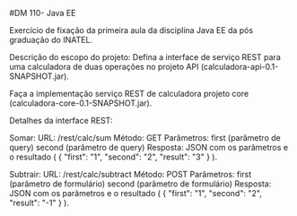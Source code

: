 #DM 110- Java EE

Exercício de fixação da primeira aula da disciplina Java EE da pós graduação do INATEL.

Descrição do escopo do projeto:
Defina a interface de serviço REST para uma calculadora de duas operações no projeto API (calculadora-api-0.1-SNAPSHOT.jar).

Faça a implementação serviço REST de calculadora projeto core (calculadora-core-0.1-SNAPSHOT.jar).

Detalhes da interface REST:

Somar:
URL: <context-root>/rest/calc/sum
Método: GET
Parâmetros:
first (parâmetro de query)
second (parâmetro de query)
Resposta: JSON com os parâmetros e o resultado ( { "first": "1", "second": "2", "result": "3" } ).

Subtrair:
URL: <context-root>/rest/calc/subtract
Método: POST
Parâmetros:
first (parâmetro de formulário)
second (parâmetro de formulário)
Resposta: JSON com os parâmetros e o resultado ( { "first": "1", "second": "2", "result": "-1" } ).
